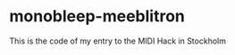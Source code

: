 monobleep-meeblitron
====================

This is the code of my entry to the MIDI Hack in Stockholm
